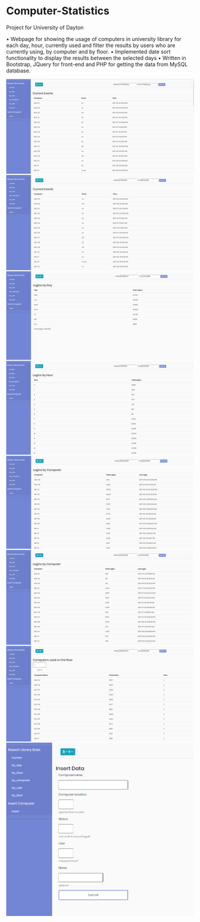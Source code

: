# Computer-Statistics
Project for University of Dayton

•	Webpage for showing the usage of computers in university library for each day, hour, currently used and filter the results by users who are currently using, by computer and by floor.
•	Implemented date sort functionality to display the results between the selected days
•	Written in Bootstrap, JQuery for front-end and PHP for getting the data from MySQL database.

![](images/1.PNG)
![](images/2.PNG)
![](images/3.PNG)
![](images/4.PNG)
![](images/5.PNG)
![](images/6.PNG)
![](images/7.PNG)
![](images/8.PNG)


